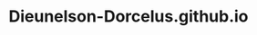 ---
title: Dieunelson-Dorcelus.github.io
presentation : Creation d'un site web avec Jekyll
goals : Créer le site officiel pour mon activité freelance avec Jekyll et l'heberger sur Github Pages.
go : https://github.com/Dieunelson-Dorcelus/Dieunelson-Dorcelus.github.io
image_home : /assets/images/Dieunelson-FULL-BACKGROUND.png
image : /assets/images/Dieunelson-FULL-1000x1000.png
technologies : 
    - jekyll
    - bootstrap
badges :
    - En cours | green
    - Creation | brown
    - Site web | gray
---